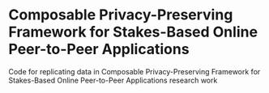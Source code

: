 # Composable Privacy-Preserving Framework for Stakes-Based Online Peer-to-Peer Applications
Code for replicating data in Composable Privacy-Preserving Framework for Stakes-Based Online Peer-to-Peer Applications research work
